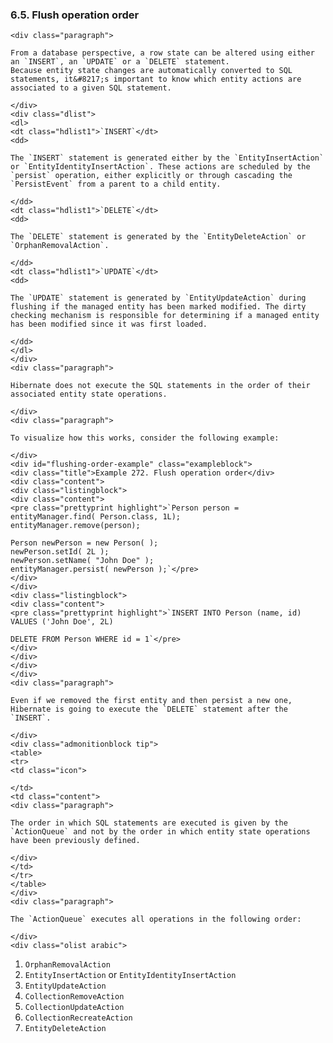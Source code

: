  ### 6.5. Flush operation order

    <div class="paragraph">

    From a database perspective, a row state can be altered using either an `INSERT`, an `UPDATE` or a `DELETE` statement.
    Because entity state changes are automatically converted to SQL statements, it&#8217;s important to know which entity actions are associated to a given SQL statement.

    </div>
    <div class="dlist">
    <dl>
    <dt class="hdlist1">`INSERT`</dt>
    <dd>

    The `INSERT` statement is generated either by the `EntityInsertAction` or `EntityIdentityInsertAction`. These actions are scheduled by the `persist` operation, either explicitly or through cascading the `PersistEvent` from a parent to a child entity.

    </dd>
    <dt class="hdlist1">`DELETE`</dt>
    <dd>

    The `DELETE` statement is generated by the `EntityDeleteAction` or `OrphanRemovalAction`.

    </dd>
    <dt class="hdlist1">`UPDATE`</dt>
    <dd>

    The `UPDATE` statement is generated by `EntityUpdateAction` during flushing if the managed entity has been marked modified. The dirty checking mechanism is responsible for determining if a managed entity has been modified since it was first loaded.

    </dd>
    </dl>
    </div>
    <div class="paragraph">

    Hibernate does not execute the SQL statements in the order of their associated entity state operations.

    </div>
    <div class="paragraph">

    To visualize how this works, consider the following example:

    </div>
    <div id="flushing-order-example" class="exampleblock">
    <div class="title">Example 272. Flush operation order</div>
    <div class="content">
    <div class="listingblock">
    <div class="content">
    <pre class="prettyprint highlight">`Person person = entityManager.find( Person.class, 1L);
    entityManager.remove(person);

    Person newPerson = new Person( );
    newPerson.setId( 2L );
    newPerson.setName( "John Doe" );
    entityManager.persist( newPerson );`</pre>
    </div>
    </div>
    <div class="listingblock">
    <div class="content">
    <pre class="prettyprint highlight">`INSERT INTO Person (name, id)
    VALUES ('John Doe', 2L)

    DELETE FROM Person WHERE id = 1`</pre>
    </div>
    </div>
    </div>
    </div>
    <div class="paragraph">

    Even if we removed the first entity and then persist a new one, Hibernate is going to execute the `DELETE` statement after the `INSERT`.

    </div>
    <div class="admonitionblock tip">
    <table>
    <tr>
    <td class="icon">

    </td>
    <td class="content">
    <div class="paragraph">

    The order in which SQL statements are executed is given by the `ActionQueue` and not by the order in which entity state operations have been previously defined.

    </div>
    </td>
    </tr>
    </table>
    </div>
    <div class="paragraph">

    The `ActionQueue` executes all operations in the following order:

    </div>
    <div class="olist arabic">

1.  `OrphanRemovalAction`
2.  `EntityInsertAction` or `EntityIdentityInsertAction`
3.  `EntityUpdateAction`
4.  `CollectionRemoveAction`
5.  `CollectionUpdateAction`
6.  `CollectionRecreateAction`
7.  `EntityDeleteAction`
    </div>
    </div>
    </div>
    </div>
    <div class="sect1">
